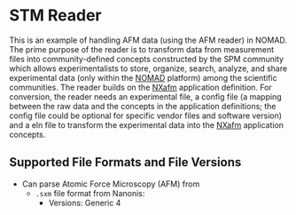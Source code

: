 # STM Reader
This is an example of handling AFM data (using the AFM reader) in NOMAD. The prime purpose of the reader is to transform data from measurement files into community-defined concepts constructed by the SPM community which allows experimentalists to store, organize, search, analyze, and share experimental data (only within the [NOMAD](https://nomad-lab.eu/nomad-lab/) platform) among the scientific communities. The reader builds on the [NXafm](https://fairmat-nfdi.github.io/nexus_definitions/classes/contributed_definitions/NXafm.html#nxafm) application definition. For conversion, the reader needs an experimental file, a config file (a mapping between the raw data and the concepts in the application definitions; the config file could be optional for specific vendor files and software version) and a eln file to transform the experimental data into the [NXafm](https://fairmat-nfdi.github.io/nexus_definitions/classes/contributed_definitions/NXafm.html#nxafm) application concepts.

## Supported File Formats and File Versions

- Can parse Atomic Force Microscopy (AFM) from
    - `.sxm` file format from Nanonis:
        - Versions: Generic 4